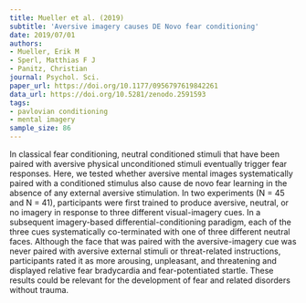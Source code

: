 ```yaml
---
title: Mueller et al. (2019)
subtitle: 'Aversive imagery causes DE Novo fear conditioning'
date: 2019/07/01
authors:
- Mueller, Erik M
- Sperl, Matthias F J
- Panitz, Christian
journal: Psychol. Sci.
paper_url: https://doi.org/10.1177/0956797619842261
data_url: https://doi.org/10.5281/zenodo.2591593
tags:
- pavlovian conditioning
- mental imagery
sample_size: 86
---
```


In classical fear conditioning, neutral conditioned stimuli that have been paired with aversive physical unconditioned stimuli eventually trigger fear responses. Here, we tested whether aversive mental images systematically paired with a conditioned stimulus also cause de novo fear learning in the absence of any external aversive stimulation. In two experiments (N = 45 and N = 41), participants were first trained to produce aversive, neutral, or no imagery in response to three different visual-imagery cues. In a subsequent imagery-based differential-conditioning paradigm, each of the three cues systematically co-terminated with one of three different neutral faces. Although the face that was paired with the aversive-imagery cue was never paired with aversive external stimuli or threat-related instructions, participants rated it as more arousing, unpleasant, and threatening and displayed relative fear bradycardia and fear-potentiated startle. These results could be relevant for the development of fear and related disorders without trauma.
